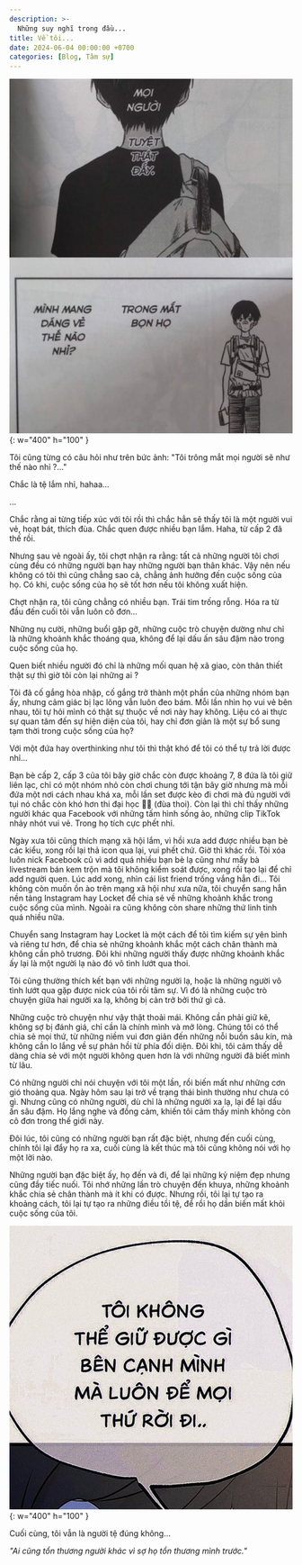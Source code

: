 ```yaml
---
description: >-
  Những suy nghĩ trong đầu...
title: Về tôi...
date: 2024-06-04 00:00:00 +0700
categories: [Blog, Tâm sự]
---
```


![](/img/relation/looklike.jpeg){: w="400" h="100" }

Tôi cũng từng có câu hỏi như trên bức ảnh: "Tôi trông mắt mọi người sẽ như thế nào nhỉ ?..."

Chắc là tệ lắm nhỉ, hahaa...

...

Chắc rằng ai từng tiếp xúc với tôi rồi thì chắc hẳn sẽ thấy tôi là một người vui vẻ, hoạt bát, thích đùa. Chắc quen được nhiều bạn lắm. Haha, từ cấp 2 đã thế rồi.

Nhưng sau vẻ ngoài ấy, tôi chợt nhận ra rằng: tất cả những người tôi chơi cùng đều có những người bạn hay những người bạn thân khác. Vậy nên nếu không có tôi thì cũng chẳng sao cả, chẳng ảnh hưởng đến cuộc sống của họ. Có khi, cuộc sống của họ sẽ tốt hơn nếu tôi không xuất hiện.

Chợt nhận ra, tôi cũng chẳng có nhiều bạn. Trái tim trống rỗng. Hóa ra từ đầu đến cuối tôi vẫn luôn cô đơn...

Những nụ cười, những buổi gặp gỡ, những cuộc trò chuyện dường như chỉ là những khoảnh khắc thoáng qua, không để lại dấu ấn sâu đậm nào trong cuộc sống của họ.

Quen biết nhiều người đó chỉ là những mối quan hệ xã giao, còn thân thiết thật sự thì giờ tôi còn lại những ai ?

Tôi đã cố gắng hòa nhập, cố gắng trở thành một phần của những nhóm bạn ấy, nhưng cảm giác bị lạc lõng vẫn luôn đeo bám. Mỗi lần nhìn họ vui vẻ bên nhau, tôi tự hỏi mình có thật sự thuộc về nơi này hay không. Liệu có ai thực sự quan tâm đến sự hiện diện của tôi, hay chỉ đơn giản là một sự bổ sung tạm thời trong cuộc sống của họ?

Với một đứa hay overthinking như tôi thì thật khó để tôi có thể tự trả lời được nhỉ…

Bạn bè cấp 2, cấp 3 của tôi bây giờ chắc còn được khoảng 7, 8 đứa là tôi giữ liên lạc, chỉ có một nhóm nhỏ còn chơi chung tới tận bây giờ nhưng mà mỗi đứa một nơi cách nhau khá xa, mỗi lần set được kèo đi chơi mà đủ người với tụi nó chắc còn khó hơn thi đại học 🐧🐧 (đùa thoi). Còn lại thì chỉ thấy những người khác qua Facebook với những tấm hình sống ảo, những clip TikTok nhảy nhót vui vẻ. Trong họ tích cực phết nhỉ.

Ngày xưa tôi cũng thích mạng xã hội lắm, vì hồi xưa add được nhiều bạn bè các kiểu, xong rồi lại thả icon qua lại, vui phết chứ. Giờ thì khác rồi. Tôi xóa luôn nick Facebook cũ vì add quá nhiều bạn bè lạ cũng như mấy bà livestream bán kem trộn mà tôi không kiểm soát được, xong rồi tạo lại để chỉ add người quen. Lúc add xong, nhìn cái list friend trống vắng hẳn đi… Tôi không còn muốn ồn ào trên mạng xã hội như xưa nữa, tôi chuyển sang hẳn nền tảng Instagram hay Locket để chia sẻ về những khoảnh khắc trong cuộc sống của mình. Ngoài ra cũng không còn share những thứ linh tinh quá nhiều nữa.

Chuyển sang Instagram hay Locket là một cách để tôi tìm kiếm sự yên bình và riêng tư hơn, để chia sẻ những khoảnh khắc một cách chân thành mà không cần phô trương. Đôi khi những người thấy được những khoảnh khắc ấy lại là một người lạ nào đó vô tình lướt qua thoi.

Tôi cũng thường thích kết bạn với những người lạ, hoặc là những người vô tình lướt qua gặp được nick của tôi rồi tâm sự. Vì đó là những cuộc trò chuyện giữa hai người xa lạ, không bị cản trở bởi thứ gì cả.

Những cuộc trò chuyện như vậy thật thoải mái. Không cần phải giữ kẽ, không sợ bị đánh giá, chỉ cần là chính mình và mở lòng. Chúng tôi có thể chia sẻ mọi thứ, từ những niềm vui đơn giản đến những nỗi buồn sâu kín, mà không cần lo lắng về sự phản hồi từ phía đối diện. Đôi khi, tôi cảm thấy dễ dàng chia sẻ với một người không quen hơn là với những người đã biết mình từ lâu.

Có những người chỉ nói chuyện với tôi một lần, rồi biến mất như những cơn gió thoảng qua. Ngày hôm sau lại trở về trạng thái bình thường như chưa có gì. Nhưng cũng có những người, dù chỉ là những người xa lạ, lại để lại dấu ấn sâu đậm. Họ lắng nghe và đồng cảm, khiến tôi cảm thấy mình không còn cô đơn trong thế giới này.

Đôi lúc, tôi cũng có những người bạn rất đặc biệt, nhưng đến cuối cùng, chính tôi lại đẩy họ ra xa, cuối cùng là kết thúc mà tôi cũng không nói với họ một lời nào.

Những người bạn đặc biệt ấy, họ đến và đi, để lại những kỷ niệm đẹp nhưng cũng đầy tiếc nuối. Tôi nhớ những lần trò chuyện đến khuya, những khoảnh khắc chia sẻ chân thành mà ít khi có được. Nhưng rồi, tôi lại tự tạo ra khoảng cách, tôi lại tự tạo ra những điều tồi tệ, để rồi họ dần biến mất khỏi cuộc sống của tôi.

![](/img/relation/leave.jpeg){: w="400" h="100" }

Cuối cùng, tôi vẫn là người tệ đúng không…

_"Ai cũng tổn thương người khác vì sợ họ tổn thương mình trước."_
